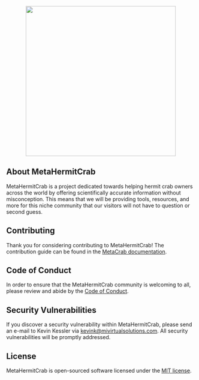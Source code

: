 <p align="center"><a href="https://metahermitcrab.com" target="_blank"><img src="https://repository-images.githubusercontent.com/390322734/a89452da-1b5d-4c10-b7f8-6340b2e18504" width="400"></a></p>

## About MetaHermitCrab

MetaHermitCrab is a project dedicated towards helping hermit crab owners across the world by offering scientifically accurate information without misconception. This means that we will be providing tools, resources, and more for this niche community that our visitors will not have to question or second guess.


## Contributing

Thank you for considering contributing to MetaHermitCrab! The contribution guide can be found in the [MetaCrab documentation](https://metahermitcrab.com/docs/contributions).

## Code of Conduct

In order to ensure that the MetaHermitCrab community is welcoming to all, please review and abide by the [Code of Conduct](https://metahermitcrab.com/docs/contributions#code-of-conduct).

## Security Vulnerabilities

If you discover a security vulnerability within MetaHermitCrab, please send an e-mail to Kevin Kessler via [kevink@mivirtualsolutions.com](mailto:kevink@mivirtualsolutions.com). All security vulnerabilities will be promptly addressed.

## License

MetaHermitCrab is open-sourced software licensed under the [MIT license](https://opensource.org/licenses/MIT).
